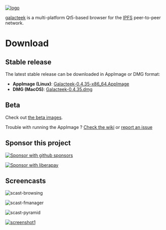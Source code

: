 
[![logo](https://raw.githubusercontent.com/pinnaculum/galacteek/master/share/icons/galacteek-incandescent-128.png)](https://github.com/pinnaculum/galacteek)

[galacteek](https://github.com/pinnaculum/galacteek) is a multi-platform
Qt5-based browser for the [IPFS](https://ipfs.io) peer-to-peer network.

# Download

## Stable release

The latest stable release can be downloaded in AppImage or DMG format:

- **AppImage (Linux)**: [Galacteek-0.4.35-x86_64.AppImage](https://github.com/pinnaculum/galacteek/releases/download/v0.4.35/Galacteek-0.4.35-x86_64.AppImage)
- **DMG (MacOS)**: [Galacteek-0.4.35.dmg](https://github.com/pinnaculum/galacteek/releases/download/v0.4.35/Galacteek-0.4.35.dmg)

## Beta

Check out [the beta images](https://github.com/pinnaculum/galacteek#beta).

Trouble with running the AppImage ? [Check the wiki](https://github.com/pinnaculum/galacteek/wiki/AppImage#troubleshooting) or [report an issue](https://github.com/pinnaculum/galacteek/issues/new?assignees=&labels=appimage&template=appimage-issue.md&title=Cannot+run+the+AppImage)

## Sponsor this project

[![Sponsor with github sponsors](https://raw.githubusercontent.com/pinnaculum/galacteek/master/share/icons/github-mark.png)](https://github.com/sponsors/pinnaculum)

[![Sponsor with liberapay](https://raw.githubusercontent.com/pinnaculum/galacteek/master/share/icons/liberapay.png)](https://liberapay.com/galacteek/donate)

## Screencasts

![scast-browsing](https://raw.githubusercontent.com/pinnaculum/galacteek/master/share/screencasts/browsing-ipfsio.gif)

![scast-fmanager](https://raw.githubusercontent.com/pinnaculum/galacteek/master/share/screencasts/filemanager-dirimport.gif)

![scast-pyramid](https://raw.githubusercontent.com/pinnaculum/galacteek/master/share/screencasts/pyramid-drop1.gif)

[![screenshot1](https://raw.githubusercontent.com/pinnaculum/galacteek/master/screenshots/browse-wikipedia-small.png)](https://raw.githubusercontent.com/pinnaculum/galacteek/master/screenshots/browse-wikipedia.png)
